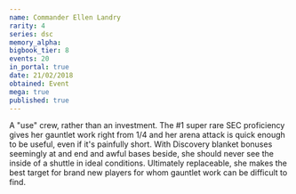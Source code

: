 ```yaml
---
name: Commander Ellen Landry
rarity: 4
series: dsc
memory_alpha:
bigbook_tier: 8
events: 20
in_portal: true
date: 21/02/2018
obtained: Event
mega: true
published: true
---
```


A "use" crew, rather than an investment. The #1 super rare SEC proficiency gives her gauntlet work right from 1/4 and her arena attack is quick enough to be useful, even if it's painfully short. With Discovery blanket bonuses seemingly at and end and awful bases beside, she should never see the inside of a shuttle in ideal conditions. Ultimately replaceable, she makes the best target for brand new players for whom gauntlet work can be difficult to find.
